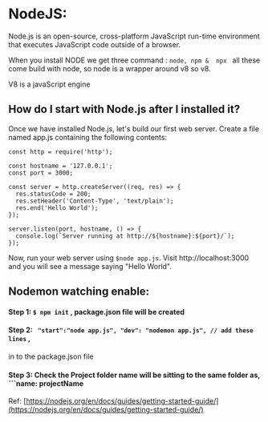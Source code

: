 # NodeJS:

Node.js is an open-source, cross-platform JavaScript run-time environment that executes JavaScript code outside of a browser.

When you install NODE we get three command :
``node,
npm & 
npx `` all these come build with node, so node is a wrapper around  v8 so v8.

V8 is a javaScript engine 

## How do I start with Node.js after I installed it?
Once we have installed Node.js, let's build our first web server. Create a file named app.js containing the following contents:
```
const http = require('http');

const hostname = '127.0.0.1';
const port = 3000;

const server = http.createServer((req, res) => {
  res.statusCode = 200;
  res.setHeader('Content-Type', 'text/plain');
  res.end('Hello World');
});

server.listen(port, hostname, () => {
  console.log(`Server running at http://${hostname}:${port}/`);
});
```
Now, run your web server using ```$node app.js```. Visit http://localhost:3000 and you will see a message saying "Hello World".

## Nodemon watching enable:
#### Step 1: ```$ npm init``` , package.json file will be created
#### Step 2: ``` "start":"node app.js", "dev": "nodemon app.js", // add these lines``` ,
in to the package.json file 

#### Step 3: Check the Project folder name will be sitting to the same folder as, ```name: projectName

Ref: [https://nodejs.org/en/docs/guides/getting-started-guide/](https://nodejs.org/en/docs/guides/getting-started-guide/)
